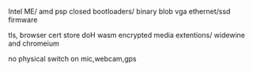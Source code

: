 Intel ME/ amd psp
closed bootloaders/ binary blob vga
ethernet/ssd firmware

tls, browser cert store
doH
wasm
encrypted media extentions/ widewine and chromeium

no physical switch on mic,webcam,gps